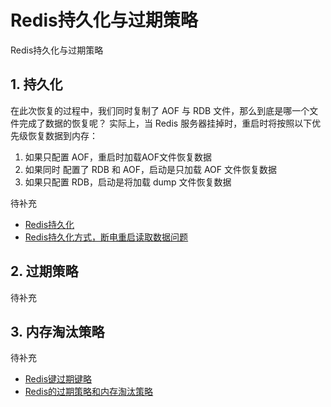 # Redis持久化与过期策略

Redis持久化与过期策略

## 1. 持久化

在此次恢复的过程中，我们同时复制了 AOF 与 RDB 文件，那么到底是哪一个文件完成了数据的恢复呢？
实际上，当 Redis 服务器挂掉时，重启时将按照以下优先级恢复数据到内存：

1. 如果只配置 AOF，重启时加载AOF文件恢复数据
2. 如果同时 配置了 RDB 和 AOF，启动是只加载 AOF 文件恢复数据
3. 如果只配置 RDB，启动是将加载 dump 文件恢复数据

待补充

* [Redis持久化](https://blog.csdn.net/yutian_1999/article/details/103655672)
* [Redis持久化方式，断电重启读取数据问题](https://blog.csdn.net/weixin_38749096/article/details/79515993)

## 2. 过期策略

待补充

## 3. 内存淘汰策略

待补充

* [Redis键过期键略](https://blog.csdn.net/yutian_1999/article/details/103643452)
* [Redis的过期策略和内存淘汰策略](https://www.jianshu.com/p/8aa619933ebb)
